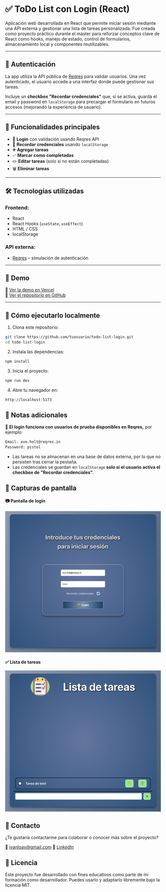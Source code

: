 # ✅ ToDo List con Login (React)

Aplicación web desarrollada en React que permite iniciar sesión mediante una API externa y gestionar una lista de tareas personalizada. Fue creada como proyecto práctico durante el máster para reforzar conceptos clave de React como hooks, manejo de estado, control de formularios, almacenamiento local y componentes reutilizables.

---

## 🔐 Autenticación

La app utiliza la API pública de [Reqres](https://reqres.in/) para validar usuarios. Una vez autenticado, el usuario accede a una interfaz donde puede gestionar sus tareas.

Incluye un **checkbox "Recordar credenciales"** que, si se activa, guarda el email y password en `localStorage` para precargar el formulario en futuros accesos (mejorando la experiencia de usuario).

---

## 🧩 Funcionalidades principales

- 🔐 **Login** con validación usando Reqres API  
- 🧠 **Recordar credenciales** usando `localStorage`
- ➕ **Agregar tareas**  
- ✅ **Marcar como completadas**  
- ✏️ **Editar tareas** (solo si no están completadas)  
- 🗑️ **Eliminar tareas**

---

## 🛠️ Tecnologías utilizadas

### Frontend:
- React
- React Hooks (`useState`, `useEffect`)
- HTML / CSS
- localStorage

### API externa:
- [Reqres](https://reqres.in/) – simulación de autenticación

---

## 🚀 Demo

🔗 [Ver la demo en Vercel](https://todolist-demo.vercel.app) <!-- Cambia este enlace si tienes uno real -->  
📂 [Ver el repositorio en GitHub](https://github.com/tuusuario/todo-list-login)

---

## 🧪 Cómo ejecutarlo localmente

1. Clona este repositorio:
```bash
git clone https://github.com/tuusuario/todo-list-login.git
cd todo-list-login
```

2. Instala las dependencias:
```bash
npm install
```

3. Inicia el proyecto:
```bash
npm run dev
```

4. Abre tu navegador en:
```bash
http://localhost:5173
```
## 🧠 Notas adicionales
📌 **El login funciona con usuarios de prueba disponibles en Reqres,** por ejemplo:
```bash
Email: eve.holt@reqres.in
Password: pistol
```

- Las tareas no se almacenan en una base de datos externa, por lo que no persisten tras cerrar la pestaña.
- Las credenciales se guardan en `localStorage` **solo si el usuario activa el checkbox de "Recordar credenciales".**

## 📸 Capturas de pantalla
#### 📷 Pantalla de login

![Login](./src/screenshots/screenLogin.png)

#### ✅ Lista de tareas

![Lista de tareas](./src/screenshots/screenList.png)

## 📩 Contacto

¿Te gustaría contactarme para colaborar o conocer más sobre el proyecto?

📧 ivanloav@gmail.com
🔗 [LinkedIn](https://www.linkedin.com/in/ivanloav)

## 📄 Licencia

Este proyecto fue desarrollado con fines educativos como parte de mi formación como desarrollador.
Puedes usarlo y adaptarlo libremente bajo la licencia MIT.